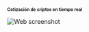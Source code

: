  <font size="1"> **Cotización de criptos en tiempo real**</font> 


![Web screenshot](https://imgur.com/6DiUEGi.png)
